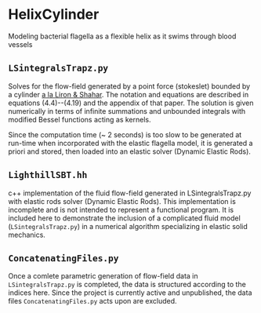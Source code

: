 # HelixCylinder
Modeling bacterial flagella as a flexible helix as it swims through blood vessels

## `LSintegralsTrapz.py`
Solves for the flow-field generated by a point force (stokeslet) bounded by a cylinder [a la Liron & Shahar](http://dx.doi.org/10.1017/S0022112078001366).  The notation and equations are described in equations (4.4)--(4.19) and the appendix of that paper.  The solution is given numerically in terms of infinite summations and unbounded integrals with modified Bessel functions acting as kernels.

Since the computation time (~ 2 seconds) is too slow to be generated at run-time when incorporated with the elastic flagella model, it is generated a priori and stored, then loaded into an elastic solver (Dynamic Elastic Rods).

## `LighthillSBT.hh`
c++ implementation of the fluid flow-field generated in LSintegralsTrapz.py with elastic rods solver (Dynamic Elastic Rods).  This implementation is incomplete and is not intended to represent a functional program.  It is included here to demonstrate the inclusion of a complicated fluid model (`LSintegralsTrapz.py`) in a numerical algorithm specializing in elastic solid mechanics.

## `ConcatenatingFiles.py`
Once a comlete parametric generation of flow-field data in `LSintegralsTrapz.py` is completed, the data is structured according to the indices here.  Since the project is currently active and unpublished, the data files `ConcatenatingFiles.py` acts upon are excluded.

